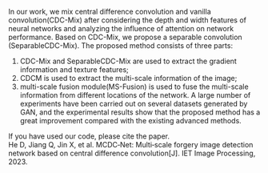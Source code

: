 In our work, we mix central difference convolution and vanilla convolution(CDC-Mix) after considering the depth and 
width features of neural networks and analyzing the influence of attention on network performance. Based on CDC-Mix,
we propose a separable convolution (SeparableCDC-Mix). The proposed method consists of three parts: 
1) CDC-Mix and SeparableCDC-Mix are used to extract the gradient
information and texture features;
2) CDCM is used to extract the
multi-scale information of the image;
3) multi-scale fusion module(MS-Fusion) is used to fuse the multi-scale information from different locations of the network.
A large number of experiments have been carried out on several datasets generated by GAN, and the experimental results show that
the proposed method has a great improvement compared with the existing advanced methods.

If you have used our code, please cite the paper.     
He D, Jiang Q, Jin X, et al. MCDC‐Net: Multi‐scale forgery image detection network based on central difference convolution[J]. IET Image Processing, 2023.
